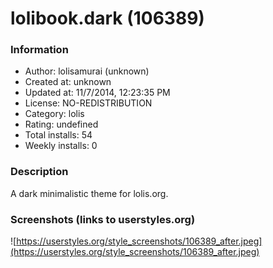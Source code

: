 # lolibook.dark (106389)

### Information
- Author: lolisamurai (unknown)
- Created at: unknown
- Updated at: 11/7/2014, 12:23:35 PM
- License: NO-REDISTRIBUTION
- Category: lolis
- Rating: undefined
- Total installs: 54
- Weekly installs: 0


### Description
A dark minimalistic theme for lolis.org.


### Screenshots (links to userstyles.org)
![https://userstyles.org/style_screenshots/106389_after.jpeg](https://userstyles.org/style_screenshots/106389_after.jpeg)


